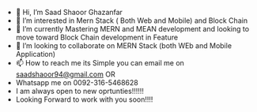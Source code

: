 - 👋 Hi, I’m Saad Shaoor Ghazanfar
- 👀 I’m interested in Mern Stack ( Both Web and Mobile) and Block Chain 
- 🌱 I’m currently Mastering MERN and MEAN development and looking to move toward Block Chain development in Feature
- 💞️ I’m looking to collaborate on MERN Stack (both WEb and Mobile Application)
- 📫 How to reach me its Simple you can email me on saadshaoor94@gmail.com        OR
-  Whatsapp me on 0092-316-5468628
- I am always open to new oprtunties!!!!!!
- Looking Forward to work with you soon!!!!

<!---
shaoor1994/shaoor1994 is a ✨ special ✨ repository because its `README.md` (this file) appears on your GitHub profile.
You can click the Preview link to take a look at your changes.
--->
